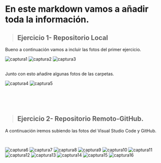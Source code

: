 # En este markdown vamos a añadir toda la información.

>## Ejercicio 1- Repositorio Local

Bueno a continuación vamos a incluir las fotos del primer ejercicio.

![captura1](Capturas/cap1.png)
![captura2](Capturas/cap2.png)
![captura3](Capturas/cap3.png)

<br/>
Junto con esto añadire algunas fotos de las carpetas.
<br/>

![captura4](Capturas/cap4.png)
![captura5](Capturas/cap5.png)


<br/>
<br/>
<br/>

>## Ejercicio 2- Repositorio Remoto-GitHub.

A continuación iremos subiendo las fotos del Visual Studio Code y GitHub.

<br/>

![captura6](Capturas/cap6.png)
![captura7](Capturas/cap7.png)
![captura8](Capturas/cap8.png)
![captura9](Capturas/cap9.png)
![captura10](Capturas/cap10.png)
![captura11](Capturas/cap11.png)
![captura12](Capturas/cap12.png)
![captura13](Capturas/cap13.png)
![captura14](Capturas/cap14.png)
![captura15](Capturas/cap15.png)
![captura16](Capturas/cap16.png)



